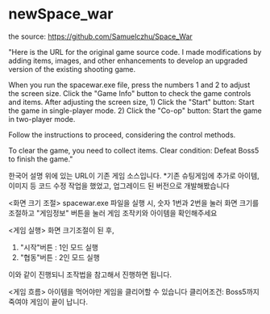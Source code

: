 # newSpace_war
the source: https://github.com/Samuelczhu/Space_War

"Here is the URL for the original game source code. 
I made modifications by adding items, images, and other enhancements to develop an upgraded version of the existing shooting game.

<Screen Size Adjustment>
When you run the spacewar.exe file, press the numbers 1 and 2 to adjust the screen size. 
Click the "Game Info" button to check the game controls and items.

<Game Execution>
After adjusting the screen size,
1) Click the "Start" button: Start the game in single-player mode.
2) Click the "Co-op" button: Start the game in two-player mode.

Follow the instructions to proceed, considering the control methods.

<Game Flow>
To clear the game, you need to collect items.
Clear condition: Defeat Boss5 to finish the game."

한국어 설명
위에 있는 URL이 기존 게임 소스입니다.
*기존 슈팅게임에 추가로 아이템, 이미지 등 코드 수정 작업을 했었고, 업그레이드 된 버전으로 개발해봤습니다 

<화면 크기 조절>
spacewar.exe 파일을 실행 시, 
숫자 1번과 2번을 눌러 화면 크기를 조절하고 "게임정보" 버튼을 눌러 게임 조작키와 아이템을 확인해주세요

<게임 실행>
화면 크기조절이 된 후,
1) "시작"버튼  : 1인 모드 실행
2) "협동"버튼 : 2인 모드 실행

이와 같이 진행되니 조작법을 참고해서 진행하면 됩니다.

<게임 흐름>
아이템을 먹어야만 게임을 클리어할 수 있습니다
클리어조건: Boss5까지 죽여야 게임이 끝이 납니다.
